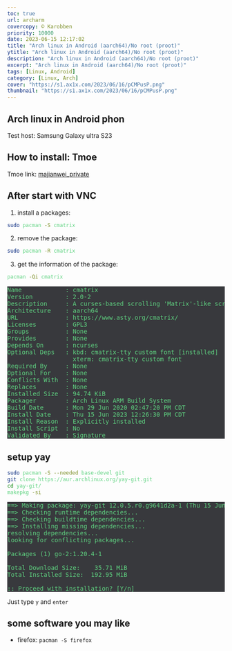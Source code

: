 ```yaml
---
toc: true
url: archarm
covercopy: © Karobben
priority: 10000
date: 2023-06-15 12:17:02
title: "Arch linux in Android (aarch64)/No root (proot)"
ytitle: "Arch linux in Android (aarch64)/No root (proot)"
description: "Arch linux in Android (aarch64)/No root (proot)"
excerpt: "Arch linux in Android (aarch64)/No root (proot)"
tags: [Linux, Android]
category: [Linux, Arch]
cover: "https://s1.ax1x.com/2023/06/16/pCMPusP.png"
thumbnail: "https://s1.ax1x.com/2023/06/16/pCMPusP.png"
---
```


## Arch linux in Android phon

Test host: Samsung Galaxy ultra S23

## How to install: Tmoe

Tmoe link: [majianwei_private](https://gitee.com/mr_ma_technology/linux)



## After start with VNC

1. install a packages: 
  ```bash
  sudo pacman -S cmatrix
  ```
2. remove the package:
  ```bash
  sudo pacman -R cmatrix
  ```
3. get the information of the package:
  ```bash
  pacman -Qi cmatrix
  ```

<pre>
Name            : cmatrix
Version         : 2.0-2
Description     : A curses-based scrolling 'Matrix'-like screen
Architecture    : aarch64
URL             : https://www.asty.org/cmatrix/
Licenses        : GPL3
Groups          : None
Provides        : None
Depends On      : ncurses
Optional Deps   : kbd: cmatrix-tty custom font [installed]
                  xterm: cmatrix-tty custom font
Required By     : None
Optional For    : None
Conflicts With  : None
Replaces        : None
Installed Size  : 94.74 KiB
Packager        : Arch Linux ARM Build System <builder+n1@archlinuxarm.org>
Build Date      : Mon 29 Jun 2020 02:47:20 PM CDT
Install Date    : Thu 15 Jun 2023 12:26:30 PM CDT
Install Reason  : Explicitly installed
Install Script  : No
Validated By    : Signature
</pre>



## setup yay

```bash
sudo pacman -S --needed base-devel git
git clone https://aur.archlinux.org/yay-git.git
cd yay-git/
makepkg -si
```

<pre>
==> Making package: yay-git 12.0.5.r0.g9641d2a-1 (Thu 15 Jun 2023 12:34:49 PM CDT)
==> Checking runtime dependencies...
==> Checking buildtime dependencies...
==> Installing missing dependencies...
resolving dependencies...
looking for conflicting packages...

Packages (1) go-2:1.20.4-1

Total Download Size:    35.71 MiB
Total Installed Size:  192.95 MiB

:: Proceed with installation? [Y/n]
</pre>

Just type `y` and `enter`

## some software you may like

- firefox: `pacman -S firefox`



























































<style>
pre {
  background-color:#38393d;
  color: #5fd381;
}
</style>
